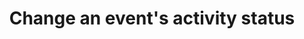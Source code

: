 ---
title: "Change an event's activity status"
source: "https://help.amplitude.com/hc/en-us/articles/17050354126619-Change-an-event-s-activity-status"
id: 4116b5ac-6eb0-4b39-8b13-470a135f2143
---